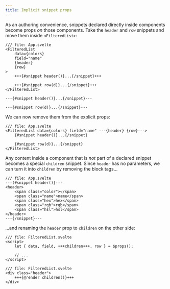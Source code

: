 ```yaml
---
title: Implicit snippet props
---
```


As an authoring convenience, snippets declared directly inside components become props _on_ those components. Take the `header` and `row` snippets and move them inside `<FilteredList>`:

```svelte
/// file: App.svelte
<FilteredList
	data={colors}
	field="name"
	{header}
	{row}
>
	+++{#snippet header()}...{/snippet}+++

	+++{#snippet row(d)}...{/snippet}+++
</FilteredList>

---{#snippet header()}...{/snippet}---

---{#snippet row(d)}...{/snippet}---
```

We can now remove them from the explicit props:

```svelte
/// file: App.svelte
<FilteredList data={colors} field="name" ---{header} {row}--->
	{#snippet header()}...{/snippet}

	{#snippet row(d)}...{/snippet}
</FilteredList>
```

Any content inside a component that is _not_ part of a declared snippet becomes a special `children` snippet. Since `header` has no parameters, we can turn it into `children` by removing the block tags...

```svelte
/// file: App.svelte
---(#snippet header()}---
<header>
	<span class="color"></span>
	<span class="name">name</span>
	<span class="hex">hex</span>
	<span class="rgb">rgb</span>
	<span class="hsl">hsl</span>
</header>
---{/snippet}---
```

...and renaming the `header` prop to `children` on the other side:

```svelte
/// file: FilteredList.svelte
<script>
	let { data, field, +++children+++, row } = $props();

	// ...
</script>
```

```svelte
/// file: FilteredList.svelte
<div class="header">
	+++{@render children()}+++
</div>
```
